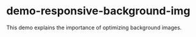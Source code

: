 # demo-responsive-background-img
This demo explains the importance of optimizing background images.
